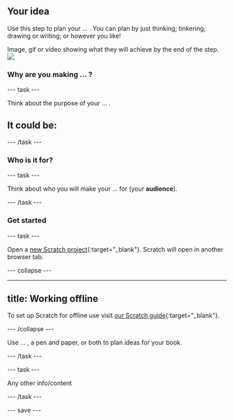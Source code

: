 ## Your idea

Use this step to plan your ... . You can plan by just thinking; tinkering; drawing or writing; or however you like! 

Image, gif or video showing what they will achieve by the end of the step. ![](images/image.png)

### Why are you making ... ?

--- task ---

Think about the purpose of your ... . 

It could be:
- 


--- /task ---

### Who is it for?

--- task ---

Think about who you will make your ... for (your **audience**).

--- /task ---

### Get started


--- task ---

Open a [new Scratch project](http://rpf.io/scratch-new){:target="_blank"}. Scratch will open in another browser tab.

--- collapse ---

---
title: Working offline
---

To set up Scratch for offline use visit [our Scratch guide](https://learning-admin.raspberrypi.org/en/projects/getting-started-scratch/1){:target="_blank"}.

--- /collapse ---

Use ... , a pen and paper, or both to plan ideas for your book.

--- /task ---

--- task ---

Any other info/content

--- /task ---

--- save ---
